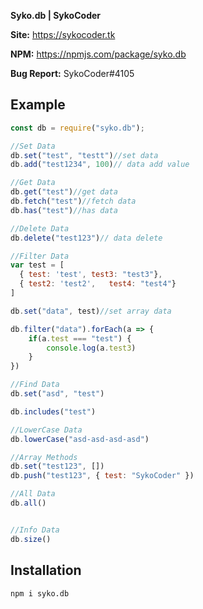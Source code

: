 
**Syko.db | SykoCoder**

**Site:** https://sykocoder.tk

**NPM:** https://npmjs.com/package/syko.db

**Bug Report:** SykoCoder#4105

## Example

```js
const db = require("syko.db");

//Set Data
db.set("test", "testt")//set data
db.add("test1234", 100)// data add value

//Get Data
db.get("test")//get data
db.fetch("test")//fetch data
db.has("test")//has data

//Delete Data
db.delete("test123")// data delete

//Filter Data
var test = [
  { test: 'test', test3: "test3"},
  { test2: 'test2',   test4: "test4"}
]

db.set("data", test)//set array data

db.filter("data").forEach(a => {
	if(a.test === "test") {
		console.log(a.test3)
	}
})

//Find Data
db.set("asd", "test")

db.includes("test")

//LowerCase Data
db.lowerCase("asd-asd-asd-asd")

//Array Methods
db.set("test123", [])
db.push("test123", { test: "SykoCoder" })

//All Data
db.all()


//Info Data
db.size()
 ```

 ## Installation

```
npm i syko.db
```
